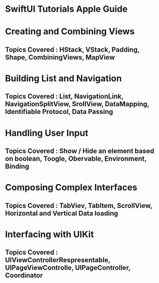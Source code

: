 # SwiftUI Tutorials Apple Guide

# Creating and Combining Views
## Topics Covered : HStack, VStack, Padding, Shape, CombiningViews, MapView


# Building List and Navigation
## Topics Covered : List, NavigationLink, NavigationSplitView, SrollView, DataMapping, Identifiable Protocol, Data Passing

# Handling User Input

## Topics Covered : Show / Hide an element based on boolean, Toogle, Obervable, Environment, Binding 

# Composing Complex Interfaces

## Topics Covered : TabViev, TabItem, ScrollView, Horizontal and Vertical Data loading


# Interfacing with UIKit

## Topics Covered : UIViewControllerRespresentable, UIPageViewControlle, UIPageController, Coordinator


